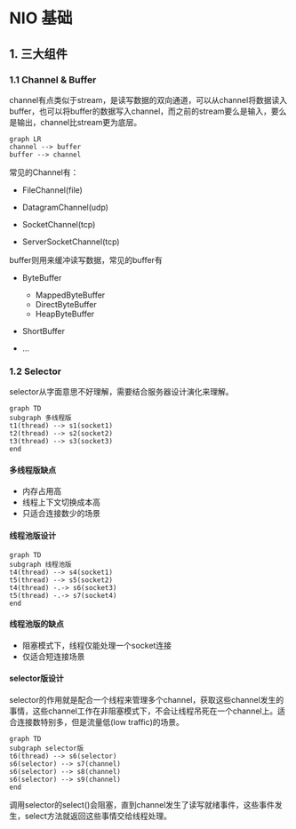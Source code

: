 # NIO 基础

## 1. 三大组件

### 1.1 Channel & Buffer

channel有点类似于stream，是读写数据的双向通道，可以从channel将数据读入buffer，也可以将buffer的数据写入channel，而之前的stream要么是输入，要么是输出，channel比stream更为底层。

```mermaid
graph LR
channel --> buffer
buffer --> channel
```

常见的Channel有：

* FileChannel(file)

* DatagramChannel(udp)

* SocketChannel(tcp)

* ServerSocketChannel(tcp)

buffer则用来缓冲读写数据，常见的buffer有

* ByteBuffer
  * MappedByteBuffer
  * DirectByteBuffer
  * HeapByteBuffer

* ShortBuffer
* ...

### 1.2 Selector

selector从字面意思不好理解，需要结合服务器设计演化来理解。

```mermaid
graph TD
subgraph 多线程版
t1(thread) --> s1(socket1)
t2(thread) --> s2(socket2)
t3(thread) --> s3(socket3)
end
```



#### 多线程版缺点

* 内存占用高
* 线程上下文切换成本高
* 只适合连接数少的场景

#### 线程池版设计

```mermaid
graph TD
subgraph 线程池版
t4(thread) --> s4(socket1)
t5(thread) --> s5(socket2)
t4(thread) -.-> s6(socket3)
t5(thread) -.-> s7(socket4)
end
```

#### 线程池版的缺点

* 阻塞模式下，线程仅能处理一个socket连接
* 仅适合短连接场景

#### selector版设计

selector的作用就是配合一个线程来管理多个channel，获取这些channel发生的事情，这些channel工作在非阻塞模式下，不会让线程吊死在一个channel上。适合连接数特别多，但是流量低(low traffic)的场景。

```mermaid
graph TD
subgraph selector版
t6(thread) --> s6(selector)
s6(selector) --> s7(channel)
s6(selector) --> s8(channel)
s6(selector) --> s9(channel)
end
```

调用selector的select()会阻塞，直到channel发生了读写就绪事件，这些事件发生，select方法就返回这些事情交给线程处理。
